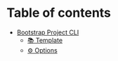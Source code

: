 # Table of contents

-   [Bootstrap Project CLI](README.md)
    -   [📚 Template](readme/template.md)
    -   [⚙ Options](readme/options.md)
